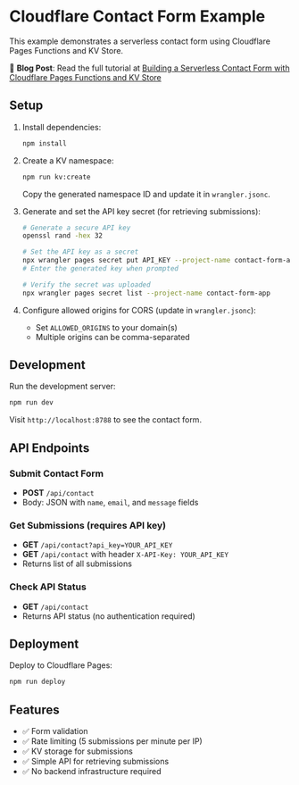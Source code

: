 # Cloudflare Contact Form Example

This example demonstrates a serverless contact form using Cloudflare Pages Functions and KV Store.

📖 **Blog Post**: Read the full tutorial at [Building a Serverless Contact Form with Cloudflare Pages Functions and KV Store](https://ivandachev.com/blog/cloudflare-contact-form-kv-pages-functions)

## Setup

1. Install dependencies:

   ```bash
   npm install
   ```

2. Create a KV namespace:

   ```bash
   npm run kv:create
   ```

   Copy the generated namespace ID and update it in `wrangler.jsonc`.

3. Generate and set the API key secret (for retrieving submissions):

   ```bash
   # Generate a secure API key
   openssl rand -hex 32

   # Set the API key as a secret
   npx wrangler pages secret put API_KEY --project-name contact-form-app
   # Enter the generated key when prompted

   # Verify the secret was uploaded
   npx wrangler pages secret list --project-name contact-form-app
   ```

4. Configure allowed origins for CORS (update in `wrangler.jsonc`):
   - Set `ALLOWED_ORIGINS` to your domain(s)
   - Multiple origins can be comma-separated

## Development

Run the development server:

```bash
npm run dev
```

Visit `http://localhost:8788` to see the contact form.

## API Endpoints

### Submit Contact Form

- **POST** `/api/contact`
- Body: JSON with `name`, `email`, and `message` fields

### Get Submissions (requires API key)

- **GET** `/api/contact?api_key=YOUR_API_KEY`
- **GET** `/api/contact` with header `X-API-Key: YOUR_API_KEY`
- Returns list of all submissions

### Check API Status

- **GET** `/api/contact`
- Returns API status (no authentication required)

## Deployment

Deploy to Cloudflare Pages:

```bash
npm run deploy
```

## Features

- ✅ Form validation
- ✅ Rate limiting (5 submissions per minute per IP)
- ✅ KV storage for submissions
- ✅ Simple API for retrieving submissions
- ✅ No backend infrastructure required
